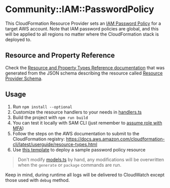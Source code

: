 # Community::IAM::PasswordPolicy

This CloudFormation Resource Provider sets an [IAM Password Policy](https://docs.aws.amazon.com/IAM/latest/UserGuide/id_credentials_passwords_account-policy.html) for a target AWS account. Note that IAM password policies are global, and this will be applied to all regions no matter where the CloudFormation stack is deployed to.

## Resource and Property Reference

Check the [Resource and Property Types Reference documentation](./docs/README.md) that was generated from the JSON schema describing the resource called [Resource Provider Schema](./community-iam-passwordpolicy.json).

## Usage

1. Run `npm install --optional`
2. Customize the resource handlers to your needs in [handlers.ts](./src/handlers.ts)
3. Build the project with `npm run build`
4. You can test it locally with SAM CLI (just remember to [assume role with MFA](https://docs.aws.amazon.com/STS/latest/APIReference/API_GetSessionToken.html))
5. Follow the steps on the AWS documentation to submit to the CloudFormation registry: https://docs.aws.amazon.com/cloudformation-cli/latest/userguide/resource-types.html
6. Use [this template](./sample.yml) to deploy a sample password policy resource

> Don't modify [models.ts](./src/models.ts) by hand, any modifications will be overwritten when the `generate` or `package` commands are run.

Keep in mind, during runtime all logs will be delivered to CloudWatch except those used with `debug` method.
